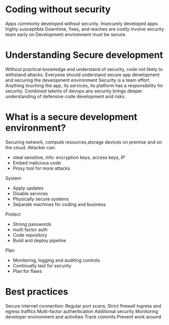 # Coding without security

Apps commonly developed without security.
Insecurely developed apps highly susceptible
Downtime, fixes, and reaches are costly
involve security team early on
Development environment must be secure.

# Understanding Secure development

Without practical knowledge and understand of security, code not likely to withstand attacks.
Everyone should understand secure app development and securing the development environment
Security is a team effort. Anything touching the app, its services, its platform has a responsibility for security.
Combined talents of devops ans security brings deeper understanding of defensive code development and risks.

# What is a secure development environment?

Securing network, compute resources,storage devices on premise and on the cloud.
Attacker can:
  - steal sensitive, info: encryption keys, access keys, IP
  - Embed malicious code
  - Proxy tool for more attacks

System
  - Apply updates
  - Disable services
  - Physically secure systems
  - Separate machines for coding and business

Protect
  - Strong passwords
  - multi factor auth
  - Code repository
  - Build and deploy pipeline

Plan
  - Monitoring, logging and auditing controls
  - Continually test for security
  - Plan for flaws

# Best practices

Secure internet connection: Regular port scans, Strict firewall ingress and egress traffics
Multi-factor authentication
Additional security 
Monitoring developer environment and activities
Track commits
Prevent work around